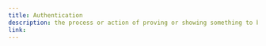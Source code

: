 ```yaml
---
title: Authentication
description: the process or action of proving or showing something to be true, genuine, or valid.
link:
---
```

